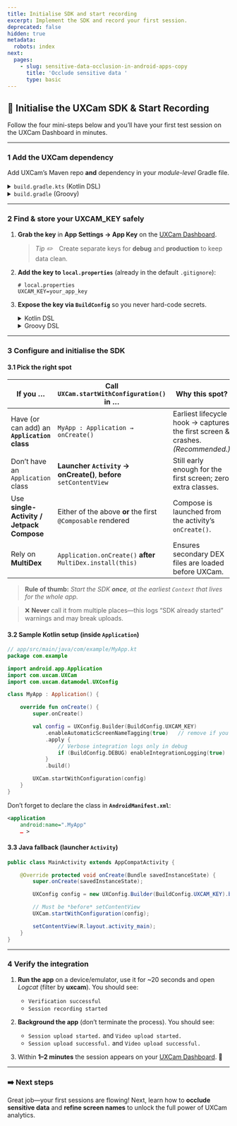 ```yaml
---
title: Initialise SDK and start recording
excerpt: Implement the SDK and record your first session.
deprecated: false
hidden: true
metadata:
  robots: index
next:
  pages:
    - slug: sensitive-data-occlusion-in-android-apps-copy
      title: 'Occlude sensitive data '
      type: basic
---
```

## 🚀 Initialise the UXCam SDK & Start Recording

Follow the four mini-steps below and you’ll have your first test session on the UXCam Dashboard in minutes.

---

### 1   Add the UXCam dependency

Add UXCam’s Maven repo **and** dependency in your *module-level* Gradle file.

<details>
<summary><code>build.gradle.kts</code> (Kotlin DSL)</summary>

```kotlin
repositories {
    maven { url = uri("https://sdk.uxcam.com/android/") }
}

dependencies {
    implementation("com.uxcam:uxcam:3.+")
}
````

</details>

<details>
<summary><code>build.gradle</code> (Groovy)</summary>

```groovy
repositories {
    maven { url 'https://sdk.uxcam.com/android/' }
}

dependencies {
    implementation 'com.uxcam:uxcam:3.+'
}
```

</details>

---

### 2   Find & store your **UXCAM\_KEY** safely

1. **Grab the key** in **App Settings → App Key** on the [UXCam Dashboard](https://app.uxcam.com).

   > *Tip ✏️* Create separate keys for **debug** and **production** to keep data clean.
2. **Add the key to `local.properties`** (already in the default `.gitignore`):

   ```properties
   # local.properties
   UXCAM_KEY=your_app_key
   ```
3. **Expose the key via `BuildConfig`** so you never hard-code secrets.

   <details>
   <summary>Kotlin DSL</summary>

   ```kotlin
   // app/build.gradle.kts
   val uxcamKey: String = project.findProperty("UXCAM_KEY") as? String ?: ""

   android {
       defaultConfig {
           buildConfigField("String", "UXCAM_KEY", "\"$uxcamKey\"")
       }
   }
   ```

   </details>

   <details>
   <summary>Groovy DSL</summary>

   ```groovy
   // app/build.gradle
   def uxcamKey = project.findProperty("UXCAM_KEY") ?: ""

   android {
       defaultConfig {
           buildConfigField "String", "UXCAM_KEY", "\"${uxcamKey}\""
       }
   }
   ```

   </details>

---

### 3   Configure **and** initialise the SDK

#### 3.1  Pick the right spot

| **If you …**                                 | **Call `UXCam.startWithConfiguration()` in …**                    | **Why this spot?**                                                              |
| -------------------------------------------- | ----------------------------------------------------------------- | ------------------------------------------------------------------------------- |
| Have (or can add) an **`Application` class** | `MyApp : Application → onCreate()`                                | Earliest lifecycle hook → captures the first screen & crashes. *(Recommended.)* |
| Don’t have an `Application` class            | **Launcher `Activity` → onCreate()**, **before** `setContentView` | Still early enough for the first screen; zero extra classes.                    |
| Use **single-Activity / Jetpack Compose**    | Either of the above **or** the first `@Composable` rendered       | Compose is launched from the activity’s `onCreate()`.                           |
| Rely on **MultiDex**                         | `Application.onCreate()` **after** `MultiDex.install(this)`       | Ensures secondary DEX files are loaded before UXCam.                            |

> **Rule of thumb:** *Start the SDK **once**, at the earliest `Context` that lives for the whole app.*

> ❌ **Never** call it from multiple places—this logs “SDK already started” warnings and may break uploads.

#### 3.2  Sample Kotlin setup (inside `Application`)

```kotlin
// app/src/main/java/com/example/MyApp.kt
package com.example

import android.app.Application
import com.uxcam.UXCam
import com.uxcam.datamodel.UXConfig

class MyApp : Application() {

    override fun onCreate() {
        super.onCreate()

        val config = UXConfig.Builder(BuildConfig.UXCAM_KEY)
            .enableAutomaticScreenNameTagging(true)   // remove if you tag screens manually
            .apply {
                // Verbose integration logs only in debug
                if (BuildConfig.DEBUG) enableIntegrationLogging(true)
            }
            .build()

        UXCam.startWithConfiguration(config)
    }
}
```

Don’t forget to declare the class in **`AndroidManifest.xml`**:

```xml
<application
    android:name=".MyApp"
    … >
```

#### 3.3  Java fallback (launcher `Activity`)

```java
public class MainActivity extends AppCompatActivity {

    @Override protected void onCreate(Bundle savedInstanceState) {
        super.onCreate(savedInstanceState);

        UXConfig config = new UXConfig.Builder(BuildConfig.UXCAM_KEY).build();

        // Must be *before* setContentView
        UXCam.startWithConfiguration(config);

        setContentView(R.layout.activity_main);
    }
}
```

---

### 4   Verify the integration

1. **Run the app** on a device/emulator, use it for \~20 seconds and open *Logcat* (filter by **uxcam**).
   You should see:

   * `Verification successful`
   * `Session recording started`
2. **Background the app** (don’t terminate the process).
   You should see:

   * `Session upload started.` and `Video upload started.`
   * `Session upload successful.` and `Video upload successful.`
3. Within **1–2 minutes** the session appears on your [UXCam Dashboard](https://app.uxcam.com). 🎉

---

### ➡️ Next steps

Great job—your first sessions are flowing!
Next, learn how to **occlude sensitive data** and **refine screen names** to unlock the full power of UXCam analytics.
